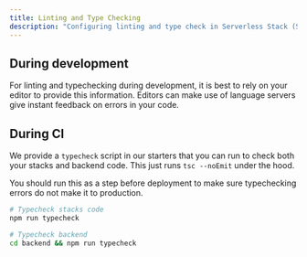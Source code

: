```yaml
---
title: Linting and Type Checking
description: "Configuring linting and type check in Serverless Stack (SST)"
---
```


## During development

For linting and typechecking during development, it is best to rely on your editor to provide this information. Editors can make use of language servers give instant feedback on errors in your code.

## During CI

We provide a `typecheck` script in our starters that you can run to check both your stacks and backend code. This just runs `tsc --noEmit` under the hood.

You should run this as a step before deployment to make sure typechecking errors do not make it to production. 

```bash
# Typecheck stacks code
npm run typecheck

# Typecheck backend
cd backend && npm run typecheck
```
